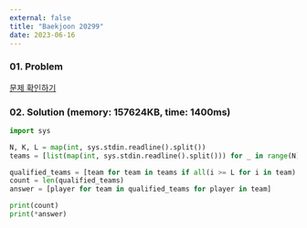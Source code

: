 ```yaml
---
external: false
title: "Baekjoon 20299"
date: 2023-06-16
---
```


### 01. Problem

[문제 확인하기](https://www.acmicpc.net/problem/20299)

### 02. Solution (memory: 157624KB, time: 1400ms)

```python
import sys

N, K, L = map(int, sys.stdin.readline().split())
teams = [list(map(int, sys.stdin.readline().split())) for _ in range(N)]

qualified_teams = [team for team in teams if all(i >= L for i in team) and sum(team) >= K]
count = len(qualified_teams)
answer = [player for team in qualified_teams for player in team]

print(count)
print(*answer)
```
